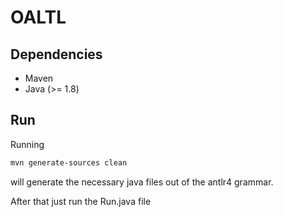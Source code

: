 # OALTL

## Dependencies

* Maven
* Java (>= 1.8)

## Run

Running 

```bash
mvn generate-sources clean
```

will generate the necessary java files out of the antlr4 grammar.

After that just run the Run.java file
